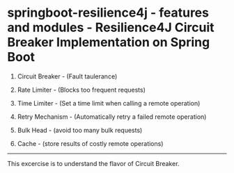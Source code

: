 # springboot-resilience4j - features and modules - Resilience4J Circuit Breaker Implementation on Spring Boot 

1. Circuit Breaker - (Fault taulerance)

2. Rate Limiter - (Blocks too frequent requests)

3. Time Limiter - (Set a time limit when calling a remote operation)

4. Retry Mechanism - (Automatically retry a failed remote operation)

5. Bulk Head - (avoid too many bulk requests)

6. Cache - (store results of costly remote operations)

------------

This excercise is to understand the flavor of Circuit Breaker.


